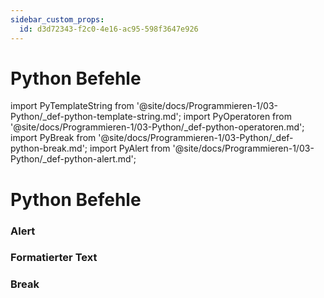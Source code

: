```yaml
---
sidebar_custom_props:
  id: d3d72343-f2c0-4e16-ac95-598f3647e926
---
```


# Python Befehle

import PyTemplateString from '@site/docs/Programmieren-1/03-Python/_def-python-template-string.md';
import PyOperatoren from '@site/docs/Programmieren-1/03-Python/_def-python-operatoren.md';
import PyBreak from '@site/docs/Programmieren-1/03-Python/_def-python-break.md';
import PyAlert from '@site/docs/Programmieren-1/03-Python/_def-python-alert.md';

# Python Befehle

### Alert

<PyAlert />

### Formatierter Text

<PyTemplateString />

### Break

<PyBreak />

